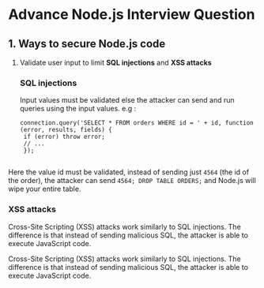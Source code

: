 # Advance Node.js Interview Question

## 1. Ways to secure Node.js code

 1. Validate user input to limit **SQL injections** and **XSS attacks**
	 ### SQL injections
	 Input values must be validated else the attacker can send and run queries using the input values.  e.g :
	 
	 ```
	 connection.query('SELECT * FROM orders WHERE id = ' + id, function (error, results, fields) {
	  if (error) throw error;
	  // ...
	  }); 
	  
Here the value id must be validated, instead of sending just `4564` (the id of the order), the attacker can send `4564; DROP TABLE ORDERS;`  and Node.js will wipe your entire table.

### XSS attacks

Cross-Site Scripting (XSS) attacks work similarly to SQL injections. The difference is that instead of sending malicious SQL, the attacker is able to execute JavaScript code.

Cross-Site Scripting (XSS) attacks work similarly to SQL injections. The difference is that instead of sending malicious SQL, the attacker is able to execute JavaScript code.

  
